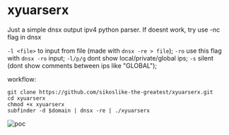 # xyuarserx
Just a simple dnsx output ipv4 python parser.
If doesnt work, try use -nc flag in dnsx

`-l <file>` to input from file (made with `dnsx -re > file`);
`-ro` use this flag with `dnsx -ro` input;
`-l/p/g` dont show local/private/global ips;
`-s` silent (dont show comments between ips like "GLOBAL");

workflow:
```
git clone https://github.com/sikoslike-the-greatest/xyuarserx.git
cd xyuarserx
chmod +x xyuarserx
subfinder -d $domain | dnsx -re | ./xyuarserx
```
![poc](poc.gif)
